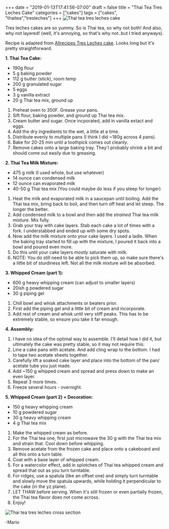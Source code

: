 +++
date = "2019-01-13T17:41:56-07:00"
draft = false
title = "Thai Tea Tres Leches Cake"
categories = ["cakes"]
tags = ["cakes", "thaitea","tresleches"]
+++
![Thai tea tres leches cake](https://scontent-sjc6-1.cdninstagram.com/v/t51.2885-15/49696385_2266584413586272_2068327136422268830_n.jpg?stp=dst-jpg_e35_tt6&efg=eyJ2ZW5jb2RlX3RhZyI6IkZFRUQuaW1hZ2VfdXJsZ2VuLjEwODB4MTI4MC5zZHIuZjI4ODUuZGVmYXVsdF9pbWFnZS5jMiJ9&_nc_ht=scontent-sjc6-1.cdninstagram.com&_nc_cat=108&_nc_oc=Q6cZ2QH6Nn901eIk0RyllOYqNUkd96PXtTI1PP2i3EjqJtztqq9OwbjAmfI58rg8a6dNqow&_nc_ohc=MOokax47duAQ7kNvwF42J7p&_nc_gid=1OEYYw2rdCv_bGP8Fep8hg&edm=ALQROFkBAAAA&ccb=7-5&ig_cache_key=MTk1NzA0MzcyMTE5MjAxOTE1Mw%3D%3D.3-ccb7-5&oh=00_Afesn985VDH5_YN9X8tTJ0fU9dstNy06Z1nAT_y9tqJfEQ&oe=68ECCAB2&_nc_sid=fc8dfb)

Tres leches cakes are so yummy. So is Thai tea, so why not both! And also, why not layered! (well, it's annoying, so that's why not..but I tried anyways).

Recipe is adapted from [Allrecipes Tres Leches cake](https://www.allrecipes.com/recipe/7399/tres-leches-milk-cake/). Looks long but it's pretty straightforward.   

**1. Thai Tea Cake:**  
- 190g flour  
- 5 g baking powder  
- 112 g butter (stick), room temp
- 200 g granulated sugar  
- 5 eggs  
- 3 g vanilla extract  
- 20 g Thai tea mix, ground up
1. Preheat oven to 350F. Grease your pans.  
2. Sift flour, baking powder, and ground up Thai tea mix.  
3. Cream butter and sugar. Once incporated, add in vanilla extact and eggs.  
4. Add the dry ingredients to the wet, a little at a time.  
5. Distribute evenly to multiple pans (I think I did ~180g across 4 pans).  
6. Bake for 20-25 min until a toothpick comes out cleanly.  
7. Remove cakes onto a large baking tray. They'l probably shrink a bit and should come out easily due to greasing.  

**2. Thai Tea Milk Mixture:**  
- 475 g milk (I used whole, but use whatever)  
- 14 ounce can condensed milk  
- 12 ounce can evaporated milk  
- 40-50 g Thai tea mix (You could maybe do less if you steep for longer)    
  
1. Heat the milk and evaporated milk in a saucepan until boiling. Add the Thai tea mix, bring back to boil, and then turn off heat and let steep. The longer the better.  
2. Add condensed milk to a bowl and then add the _strained_ Thai tea milk mixture. Mix fully.  
3. Grab your tray with cake layers. Stab each cake a lot of times with a fork. I understabbed and ended up with some dry spots.  
4. Now add the milk mixture onto your cake layers. I used a ladle. When the baking tray started to fill up with the mixture, I poured it back into a bowl and poured even more.  
5. Do this until your cake layers _mostly_ saturate with milk.  
6. NOTE: You do still need to be able to pick them up, so make sure there's a little bit of sturdiness left. Not all the milk mixture will be absorbed.

**3. Whipped Cream (part 1):**  
- 600 g heavy whipping cream (can adjust to smaller layers)  
- 20ish g powdered sugar  
- 30 g piping gel  

1. Chill bowl and whisk attachments or beaters prior.  
2. First add the piping gel and a little bit of cream and incorporate.  
3. Add rest of cream and whisk until very stiff peaks. This has to be extremely stable, so ensure you take it far enough.
 
**4. Assembly:**  
1. I have no idea of the optimal way to assemble. I'll detail how I did it, but ultimately the cake was pretty stable, so it may not require this.  
2. Line a cake pans with acetate. And add cling wrap to the bottom. I had to tape two acetate sheets together.  
3. Carefully lift a soaked cake layer and place into the bottom of the pan/ acetate tube you just made.  
4. Add ~150 g whipped cream and spread and press down to make an even layer.  
5. Repeat 3 more times.  
6. Freeze several hours - overnight.  

**5. Whipped Cream (part 2) + Decoration:**  
- 150 g heavy whipping cream  
- 10 g powdered sugar  
- 30 g heavy whipping cream  
- 4 g Thai tea mix  

1. Make the whipped cream as before.  
2. For the Thai tea one, first just microwave the 30 g with the Thai tea mix and strain that. Cool down before whipping.  
3. Remove acetate from the frozen cake and place onto a cakeboard and all this onto a turn table.  
4. Coat with a base layer of whipped cream.  
5. For a watercolor effect, add in splotches of Thai tea whipped cream and spread that out as you turn turntable.  
6. For ridges, use a spatula (like an offset one) and simply turn turntable and slowly move the spatula upwards, while holding it perpendicular to the cake (in the yz plane).  
7. LET THAW before serving. When it's still frozen or even partially frozen, the Thai tea flavor does not come across.  
8. Enjoy!  

![Thai tea tres leches cross section](https://farm8.staticflickr.com/7907/47460075161_fdd13a6b6a_z.jpg)

-Mario
